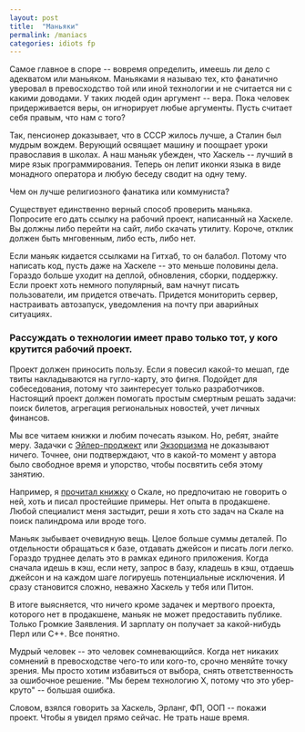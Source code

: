 ```yaml
---
layout: post
title:  "Маньяки"
permalink: /maniacs
categories: idiots fp
---
```


Самое главное в споре -- вовремя определить, имеешь ли дело с адекватом или
маньяком. Маньяками я называю тех, кто фанатично уверовал в превосходство той
или иной технологии и не считается ни с какими доводами. У таких людей один
аргумент -- вера. Пока человек придерживается веры, он игнорирует любые
аргументы. Пусть считает себя правым, что нам с того?

Так, пенсионер доказывает, что в СССР жилось лучше, а Сталин был мудрым
вождем. Верующий освящает машину и поощрает уроки православия в школах. А наш
маньяк убежден, что Хаскель -- лучший в мире язык программирования. Теперь он
лепит иконки языка в виде монадного оператора и любую беседу сводит на одну
тему.

Чем он лучше религиозного фанатика или коммуниста?

Существует единственно верный способ проверить маньяка. Попросите его дать
ссылку на рабочий проект, написанный на Хаскеле. Вы должны либо перейти на сайт,
либо скачать утилиту. Короче, отклик должен быть мнговенным, либо есть, либо
нет.

Если маньяк кидается ссылками на Гитхаб, то он балабол. Потому что написать код,
пусть даже на Хаскеле -- это меньше половины дела. Гораздо больше уходит на
деплой, обновления, сборки, поддержку. Если проект хоть немного популярный, вам
начнут писать пользователи, им придется отвечать. Придется мониторить сервер,
настраивать автозапуск, уведомления на почту при аварийных ситуациях.

### Рассуждать о технологии имеет право только тот, у кого крутится рабочий проект.

Проект должен приносить пользу. Если я повесил какой-то мешап, где твиты
накладываются на гугло-карту, это фигня. Подойдет для собеседования, потому что
заинтересует только разработчиков. Настоящий проект должен помогать простым
смертным решать задачи: поиск билетов, агрегация региональных новостей, учет
личных финансов.

Мы все читаем книжки и любим почесать языком. Но, ребят, знайте меру. Задачки с
[Эйлер-проджект](https://projecteuler.net/) или
[Экзорцизма](http://exercism.io/) не доказывают ничего. Точнее, они
подтверждают, что в какой-то момент у автора было свободное время и упорство,
чтобы посвятить себя этому занятию.

Например, я [прочитал книжку](/atomic-scala) о Скале, но предпочитаю не говорить
о ней, хоть и писал простейшие примеры. Нет опыта в продакшене. Любой специалист
меня застыдит, реши я хоть сто задач на Скале на поиск палиндрома или вроде
того.

Маньяк зыбывает очевидную вещь. Целое больше суммы деталей. По отдельности
обращаться к базе, отдавать джейсон и писать логи легко. Гораздо труднее делать
это в рамках единого приложения. Когда сначала идешь в кэш, если нету, запрос в
базу, кладешь в кэш, отдаешь джейсон и на каждом шаге логируешь потенциальные
исключения. И сразу становится сложно, неважно Хаскель у тебя или Питон.

В итоге выясняется, что ничего кроме задачек и мертвого проекта, которого нет в
продакшене, маньяк не может предоставить публике. Только Громкие Заявления. И
зарплату он получает за какой-нибудь Перл или С++. Все понятно.

Мудрый человек -- это человек сомневающийся. Когда нет никаких сомнений в
превосходстве чего-то или кого-то, срочно меняйте точку зрения. Мы просто хотим
избавиться от выбора, снять ответственность за ошибочное решение. "Мы берем
технологию Х, потому что это убер-круто" -- большая ошибка.

Словом, взялся говорить за Хаскель, Эрланг, ФП, ООП -- покажи проект. Чтобы я
увидел прямо сейчас. Не трать наше время.
